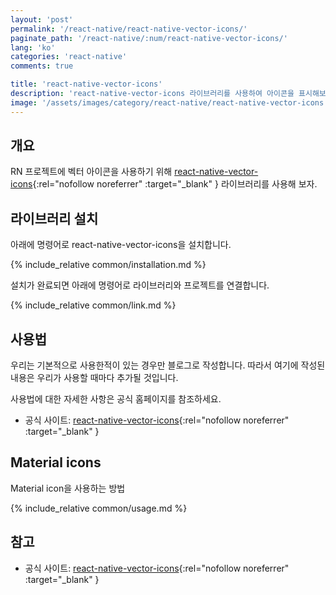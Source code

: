 ```yaml
---
layout: 'post'
permalink: '/react-native/react-native-vector-icons/'
paginate_path: '/react-native/:num/react-native-vector-icons/'
lang: 'ko'
categories: 'react-native'
comments: true

title: 'react-native-vector-icons'
description: 'react-native-vector-icons 라이브러리를 사용하여 아이콘을 표시해보자.'
image: '/assets/images/category/react-native/react-native-vector-icons.jpg'
---
```



## 개요
RN 프로젝트에 벡터 아이콘을 사용하기 위해 [react-native-vector-icons](https://github.com/oblador/react-native-vector-icons){:rel="nofollow noreferrer" :target="_blank" } 라이브러리를 사용해 보자.

## 라이브러리 설치
아래에 명령어로 react-native-vector-icons을 설치합니다.

{% include_relative common/installation.md %}

설치가 완료되면 아래에 명령어로 라이브러리와 프로젝트를 연결합니다.

{% include_relative common/link.md %}

## 사용법
우리는 기본적으로 사용한적이 있는 경우만 블로그로 작성합니다. 따라서 여기에 작성된 내용은 우리가 사용할 때마다 추가될 것입니다.

사용법에 대한 자세한 사항은 공식 홈페이지를 참조하세요.
- 공식 사이트: [react-native-vector-icons](https://github.com/oblador/react-native-vector-icons){:rel="nofollow noreferrer" :target="_blank" }

## Material icons
Material icon을 사용하는 방법

{% include_relative common/usage.md %}

## 참고
- 공식 사이트: [react-native-vector-icons](https://github.com/oblador/react-native-vector-icons){:rel="nofollow noreferrer" :target="_blank" }